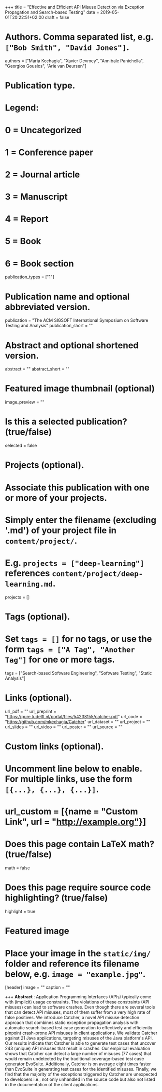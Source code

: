 +++
title = "Effective and Efficient API Misuse Detection via Exception Propagation and Search-based Testing"
date = 2019-05-01T20:22:51+02:00
draft = false

# Authors. Comma separated list, e.g. `["Bob Smith", "David Jones"]`.
authors = ["Maria Kechagia", "Xavier Devroey", "Annibale Panichella", "Georgios Gousios", "Arie van Deursen"]

# Publication type.
# Legend:
# 0 = Uncategorized
# 1 = Conference paper
# 2 = Journal article
# 3 = Manuscript
# 4 = Report
# 5 = Book
# 6 = Book section
publication_types = ["1"]

# Publication name and optional abbreviated version.
publication = "The ACM SIGSOFT International Symposium on Software Testing and Analysis"
publication_short = ""

# Abstract and optional shortened version.
abstract = ""
abstract_short = ""

# Featured image thumbnail (optional)
image_preview = ""

# Is this a selected publication? (true/false)
selected = false

# Projects (optional).
#   Associate this publication with one or more of your projects.
#   Simply enter the filename (excluding '.md') of your project file in `content/project/`.
#   E.g. `projects = ["deep-learning"]` references `content/project/deep-learning.md`.
projects = []

# Tags (optional).
#   Set `tags = []` for no tags, or use the form `tags = ["A Tag", "Another Tag"]` for one or more tags.
tags = ["Search-based Software Engineering", "Software Testing", "Static Analysis"]

# Links (optional).
url_pdf = ""
url_preprint = "https://pure.tudelft.nl/portal/files/54238155/catcher.pdf"
url_code = "https://github.com/mkechagia/Catcher"
url_dataset = ""
url_project = ""
url_slides = ""
url_video = ""
url_poster = ""
url_source = ""

# Custom links (optional).
#   Uncomment line below to enable. For multiple links, use the form `[{...}, {...}, {...}]`.
# url_custom = [{name = "Custom Link", url = "http://example.org"}]

# Does this page contain LaTeX math? (true/false)
math = false

# Does this page require source code highlighting? (true/false)
highlight = true

# Featured image
# Place your image in the `static/img/` folder and reference its filename below, e.g. `image = "example.jpg"`.
[header]
image = ""
caption = ""

+++
<b> Abstract </b>: Application Programming Interfaces (APIs)
typically come with (implicit) usage constraints.
The violations of these constraints (API misuses)
can lead to software crashes.
Even though there are several tools that
can detect API misuses,
most of them suffer from a very high rate of false positives.
We introduce Catcher, a novel API misuse detection approach
that combines static exception propagation analysis with automatic search-based test case
generation to effectively and efficiently pinpoint crash-prone API misuses
in client applications.
We validate Catcher against 21 Java applications,
targeting misuses of the Java platform's API.
Our results indicate that Catcher is able to generate
test cases that uncover 243 (unique) API misuses that result in
crashes.
Our empirical evaluation shows that Catcher can detect a large number of misuses (77 cases)
that would remain undetected by the traditional coverage-based test case generator EvoSuite.
Additionally, Catcher is on average eight times faster than EvoSuite
in generating test cases for the identified misuses.
Finally, we find that the majority of the exceptions triggered by Catcher
are unexpected to developers i.e., not only unhandled in the source code but also not listed in the documentation of the client applications.
